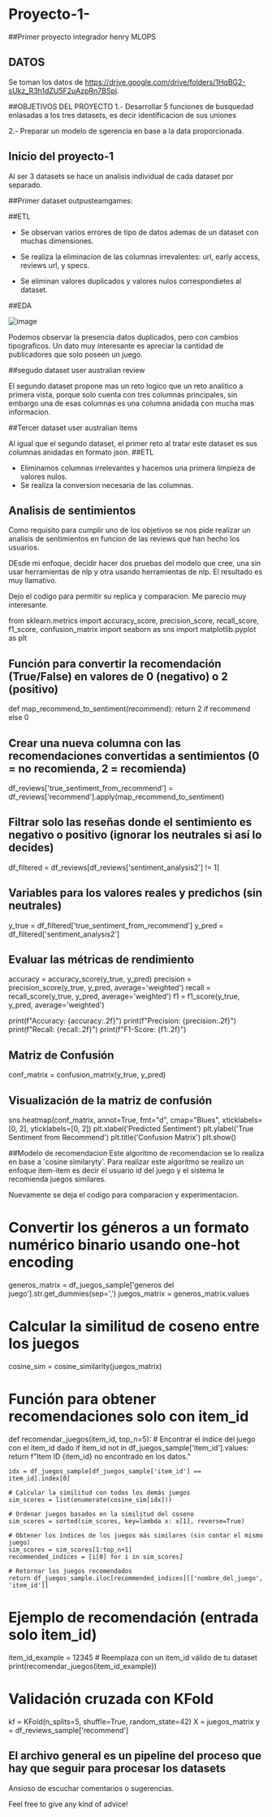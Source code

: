 # Proyecto-1-
##Primer proyecto integrador henry MLOPS

## DATOS 
Se toman los datos de https://drive.google.com/drive/folders/1HqBG2-sUkz_R3h1dZU5F2uAzpRn7BSpj.

##OBJETIVOS DEL PROYECTO
1.- Desarrollar 5 funciones de busquedad enlasadas a los tres datasets, es decir identificacion de sus uniones

2.- Preparar un modelo de sgerencia en base a la data proporcionada.
## Inicio del proyecto-1
Al ser 3 datasets se hace un analisis individual de cada dataset por separado.

##Primer dataset outpusteamgames:

##ETL



+ Se observan varios errores de tipo de datos ademas de un dataset con muchas dimensiones.

+ Se realiza la eliminacion de las columnas irrevalentes: url, early access, reviews url, y specs.

+ Se eliminan valores duplicados y valores nulos correspondietes al dataset.

##EDA

![image](https://github.com/user-attachments/assets/6e475b1e-f6fe-4f7c-bf9c-11ae1809d247)


Podemos observar la presencia datos duplicados, pero con cambios tipograficos.
Un dato muy interesante es apreciar la cantidad de publicadores que solo poseen un juego. 

##segudo dataset user australian review

El segundo dataset propone mas un reto logico que un reto analitico a primera vista, porque solo cuenta con tres columnas principales, sin embargo una de esas
columnas es una columna anidada con mucha mas informacion. 

##Tercer dataset user australian items

Al igual que el segundo dataset, el primer reto al tratar este dataset es sus columnas anidadas en formato json. 
##ETL 

+ Eliminamos columnas irrelevantes y hacemos una primera limpieza de valores nulos. 
+ Se realiza la conversion necesaria de las columnas. 


## Analisis de sentimientos 

Como requisito para cumplir uno de los objetivos se nos pide realizar un analisis de sentimientos 
en funcion de las reviews que han hecho los usuarios. 

DEsde mi enfoque, decidir hacer dos pruebas del modelo que cree, una sin usar herramientas de nlp 
y otra usando herramientas de nlp. El resultado es muy llamativo. 

Dejo el codigo para permitir su replica y comparacion. Me parecio muy interesante. 

from sklearn.metrics import accuracy_score, precision_score, recall_score, f1_score, confusion_matrix
import seaborn as sns
import matplotlib.pyplot as plt


## Función para convertir la recomendación (True/False) en valores de 0 (negativo) o 2 (positivo)
def map_recommend_to_sentiment(recommend):
    return 2 if recommend else 0

## Crear una nueva columna con las recomendaciones convertidas a sentimientos (0 = no recomienda, 2 = recomienda)
df_reviews['true_sentiment_from_recommend'] = df_reviews['recommend'].apply(map_recommend_to_sentiment)

## Filtrar solo las reseñas donde el sentimiento es negativo o positivo (ignorar los neutrales si así lo decides)
df_filtered = df_reviews[df_reviews['sentiment_analysis2'] != 1]

## Variables para los valores reales y predichos (sin neutrales)
y_true = df_filtered['true_sentiment_from_recommend']
y_pred = df_filtered['sentiment_analysis2']

## Evaluar las métricas de rendimiento
accuracy = accuracy_score(y_true, y_pred)
precision = precision_score(y_true, y_pred, average='weighted')
recall = recall_score(y_true, y_pred, average='weighted')
f1 = f1_score(y_true, y_pred, average='weighted')

print(f"Accuracy: {accuracy:.2f}")
print(f"Precision: {precision:.2f}")
print(f"Recall: {recall:.2f}")
print(f"F1-Score: {f1:.2f}")

## Matriz de Confusión
conf_matrix = confusion_matrix(y_true, y_pred)

## Visualización de la matriz de confusión
sns.heatmap(conf_matrix, annot=True, fmt="d", cmap="Blues", xticklabels=[0, 2], yticklabels=[0, 2])
plt.xlabel('Predicted Sentiment')
plt.ylabel('True Sentiment from Recommend')
plt.title('Confusion Matrix')
plt.show()

##Modelo de recomendacion
Este algoritmo de recomendacion se lo realiza en base a 'cosine similaryty'. Para realizar este algoritmo se 
realizo un enfoque item-item es decir el usuario id del juego y el sistema le recomienda juegos similares.

Nuevamente se deja el codigo para comparacion y experimentacion. 

# Convertir los géneros a un formato numérico binario usando one-hot encoding
generos_matrix = df_juegos_sample['generos del juego'].str.get_dummies(sep=',')
juegos_matrix = generos_matrix.values

# Calcular la similitud de coseno entre los juegos
cosine_sim = cosine_similarity(juegos_matrix)

# Función para obtener recomendaciones solo con item_id
def recomendar_juegos(item_id, top_n=5):
    # Encontrar el índice del juego con el item_id dado
    if item_id not in df_juegos_sample['item_id'].values:
        return f"Item ID {item_id} no encontrado en los datos."
    
    idx = df_juegos_sample[df_juegos_sample['item_id'] == item_id].index[0]
    
    # Calcular la similitud con todos los demás juegos
    sim_scores = list(enumerate(cosine_sim[idx]))
    
    # Ordenar juegos basados en la similitud del coseno
    sim_scores = sorted(sim_scores, key=lambda x: x[1], reverse=True)
    
    # Obtener los índices de los juegos más similares (sin contar el mismo juego)
    sim_scores = sim_scores[1:top_n+1]
    recommended_indices = [i[0] for i in sim_scores]
    
    # Retornar los juegos recomendados
    return df_juegos_sample.iloc[recommended_indices][['nombre_del_juego', 'item_id']]

# Ejemplo de recomendación (entrada solo item_id)
item_id_example = 12345  # Reemplaza con un item_id válido de tu dataset
print(recomendar_juegos(item_id_example))

# Validación cruzada con KFold
kf = KFold(n_splits=5, shuffle=True, random_state=42)
X = juegos_matrix
y = df_reviews_sample['recommend']

## El archivo general es un pipeline del proceso que hay que seguir para procesar los datasets

Ansioso de escuchar comentarios o sugerencias.

Feel free to give any kind of advice!
